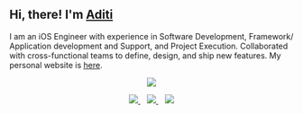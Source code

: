 
<!--
**Aditi3/Aditi3** is a ✨ _special_ ✨ repository because its `README.md` (this file) appears on your GitHub profile.
Here are some ideas to get you started:

<p align="center">
  <a href="https://aditi3.github.io/"><img src="Hi%2C%20I'm%20Aditi.gif"></a>
</p>

-->

## Hi, there! I'm [Aditi](https://aditi3.github.io/)

I am an iOS Engineer with experience in Software Development, Framework/ Application development and Support, and Project Execution. Collaborated with cross-functional teams to define, design, and ship new features. My personal website is [here](https://aditi3.github.io/).
  
<p align="center">
<a href="https://aditi3.github.io/"><img src="https://metrics.lecoq.io/aditi3?template=classic&base.header=0&base.activity=0&base.community=0&base.repositories=0&base.metadata=0&isocalendar=1&lines=1&isocalendar.duration=full-year&config.timezone=Asia%2FCalcutta"</a>
</p>
  
<p align="center">
<a href="mailto:aditi.gvc@gmail.com"><img src="https://img.shields.io/badge/gmail-%23D14836.svg?&style=for-the-badge&logo=gmail&logoColor=white" />   </a>&nbsp;&nbsp;
<a href="https://www.linkedin.com/in/aditi-agrawal-64345974/"><img src="https://img.shields.io/badge/linkedin-%230077B5.svg?&style=for-the-badge&logo=linkedin&logoColor=white" />
</a>&nbsp;&nbsp;
<a href="https://metrics.lecoq.io/about/aditi3"><img src="https://img.shields.io/badge/Metrics-gray?style=for-the-badge&logo=github"</a>
<p>

<!-- <img align="right" src="https://valar-hitcounter.invoke.valar.dev/count?name=aditi3&style=minimal"> -->

<!-- ![Profile views](https://gpvc.arturio.dev/aditi3) -->

